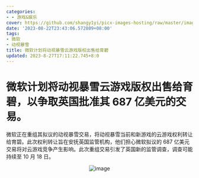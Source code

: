 ```yaml
---
categories:
- - 游戏&娱乐
cover: https://github.com/shangy1yi/picx-images-hosting/raw/master/image.4t3b7a36eqw0.webp
date: '2023-08-22T23:43:06.572809+08:00'
tags:
- 微软
- 动视暴雪
title: 微软计划将动视暴雪云游戏版权出售给育碧
updated: 2023-8-27T17:11:22.745+8:0
---
```

# 微软计划将动视暴雪云游戏版权出售给育碧，以争取英国批准其 687 亿美元的交易。

微软正在重组其拟议的动视暴雪交易，将动视暴雪当前和新游戏的云游戏权利转让给育碧。此次权利转让旨在安抚英国监管机构，他们担心微软拟议的 687 亿美元交易将对云游戏竞争产生影响。此次重组交易引发了英国新的监管调查，调查可能持续至 10 月 18 日。

<center>
<img src="https://github.com/shangy1yi/picx-images-hosting/raw/master/image.5scifslr5pk0.webp" alt="image" />
